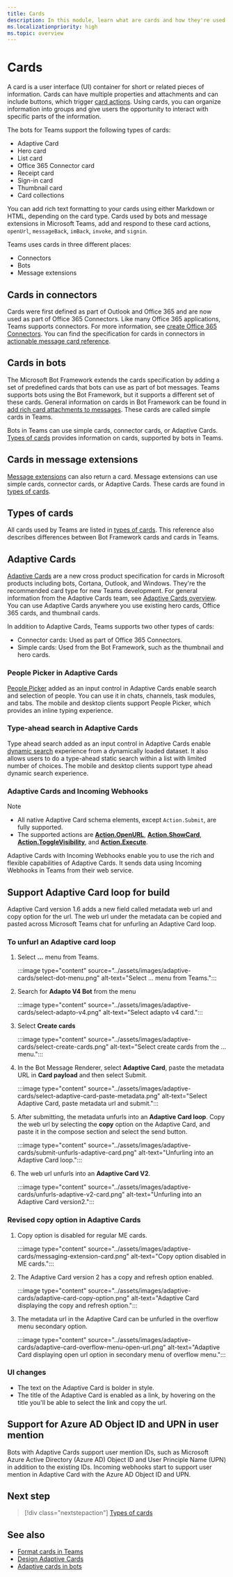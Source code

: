 ```yaml
---
title: Cards
description: In this module, learn what are cards and how they're used in bots, connectors, and message extensions
ms.localizationpriority: high
ms.topic: overview
---
```


# Cards

A card is a user interface (UI) container for short or related pieces of information. Cards can have multiple properties and attachments and can include buttons, which trigger [card actions](~/task-modules-and-cards/cards/cards-actions.md). Using cards, you can organize information into groups and give users the opportunity to interact with specific parts of the information.

The bots for Teams support the following types of cards:

* Adaptive Card
* Hero card
* List card
* Office 365 Connector card
* Receipt card
* Sign-in card
* Thumbnail card
* Card collections

You can add rich text formatting to your cards using either Markdown or HTML, depending on the card type. Cards used by bots and message extensions in Microsoft Teams, add and respond to these card actions, `openUrl`, `messageBack`, `imBack`, `invoke`, and `signin`.

Teams uses cards in three different places:

* Connectors
* Bots
* Message extensions

## Cards in connectors

Cards were first defined as part of Outlook and Office 365 and are now used as part of Office 365 Connectors. Like many Office 365 applications, Teams supports connectors. For more information, see [create Office 365 Connectors](../webhooks-and-connectors/how-to/connectors-creating.md). You can find the specification for cards in connectors in [actionable message card reference](/outlook/actionable-messages/card-reference).

## Cards in bots

The Microsoft Bot Framework extends the cards specification by adding a set of predefined cards that bots can use as part of bot messages. Teams supports bots using the Bot Framework, but it supports a different set of these cards. General information on cards in Bot Framework can be found in [add rich card attachments to messages](/bot-framework/nodejs/bot-builder-nodejs-send-rich-cards). These cards are called simple cards in Teams.

Bots in Teams can use simple cards, connector cards, or Adaptive Cards. [Types of cards](~/task-modules-and-cards/cards/cards-reference.md) provides information on cards, supported by bots in Teams.

## Cards in message extensions

[Message extensions](~/messaging-extensions/what-are-messaging-extensions.md) can also return a card. Message extensions can use simple cards, connector cards, or Adaptive Cards. These cards are found in [types of cards](~/task-modules-and-cards/cards/cards-reference.md).

## Types of cards

All cards used by Teams are listed in [types of cards](~/task-modules-and-cards/cards/cards-reference.md). This reference also describes differences between Bot Framework cards and cards in Teams.

## Adaptive Cards

[Adaptive Cards](~/task-modules-and-cards/cards/cards-reference.md#adaptive-card) are a new cross product specification for cards in Microsoft products including bots, Cortana, Outlook, and Windows. They're the recommended card type for new Teams development. For general information from the Adaptive Cards team, see [Adaptive Cards overview](/adaptive-cards). You can use Adaptive Cards anywhere you use existing hero cards, Office 365 cards, and thumbnail cards.

In addition to Adaptive Cards, Teams supports two other types of cards:

* Connector cards: Used as part of Office 365 Connectors.
* Simple cards: Used from the Bot Framework, such as the thumbnail and hero cards.

### People Picker in Adaptive Cards

[People Picker](cards/people-picker.md#people-picker-in-adaptive-cards) added as an input control in Adaptive Cards enable search and selection of people. You can use it in chats, channels, task modules, and tabs. The mobile and desktop clients support People Picker, which provides an inline typing experience.

### Type-ahead search in Adaptive Cards  

Type ahead search added as an input control in Adaptive Cards enable [dynamic search](~/task-modules-and-cards/cards/dynamic-search.md) experience from a dynamically loaded dataset. It also allows users to do a type-ahead static search within a list with limited number of choices. The mobile and desktop clients support type ahead dynamic search experience.

### Adaptive Cards and Incoming Webhooks

> [!NOTE]
>
> * All native Adaptive Card schema elements, except `Action.Submit`, are fully supported.
> * The supported actions are [**Action.OpenURL**](https://adaptivecards.io/explorer/Action.OpenUrl.html), [**Action.ShowCard**](https://adaptivecards.io/explorer/Action.ShowCard.html), [**Action.ToggleVisibility**](https://adaptivecards.io/explorer/Action.ToggleVisibility.html), and [**Action.Execute**](/adaptive-cards/authoring-cards/universal-action-model#actionexecute).

Adaptive Cards with Incoming Webhooks enable you to use the rich and flexible capabilities of Adaptive Cards. It sends data using Incoming Webhooks in Teams from their web service.

## Support Adaptive Card loop for build

Adaptive Card version 1.6 adds a new field called metadata web url and copy option for the url. The web url under the metadata can be copied and pasted across Microsoft Teams chat for unfurling an Adaptive Card loop.

### To unfurl an Adaptive card loop

1. Select **...** menu from Teams.

   :::image type="content" source="../assets/images/adaptive-cards/select-dot-menu.png" alt-text="Select ... menu from Teams.":::

1. Search for **Adapto V4 Bot** from the menu

   :::image type="content" source="../assets/images/adaptive-cards/select-adapto-v4.png" alt-text="Select adapto v4 card.":::

1. Select **Create cards**

   :::image type="content" source="../assets/images/adaptive-cards/select-create-cards.png" alt-text="Select create cards from the ... menu.":::

1. In the Bot Message Renderer, select **Adaptive Card**, paste the metadata URL in **Card payload** and then select Submit.

   :::image type="content" source="../assets/images/adaptive-cards/select-adaptive-card-paste-metadata.png" alt-text="Select Adaptive Card, paste metadata url and submit.":::

1. After submitting, the metadata unfurls into an **Adaptive Card loop**. Copy the web url by selecting the **copy** option on the Adaptive Card, and paste it in the compose section and select the send button.

   :::image type="content" source="../assets/images/adaptive-cards/submit-unfurls-adaptive-card.png" alt-text="Unfurling into an Adaptive Card loop.":::

1. The web url unfurls into an **Adaptive Card V2**.

   :::image type="content" source="../assets/images/adaptive-cards/unfurls-adaptive-v2-card.png" alt-text="Unfurling into an Adaptive Card version2.":::

### Revised copy option in Adaptive Cards

1. Copy option is disabled for regular ME cards.

    :::image type="content" source="../assets/images/adaptive-cards/messaging-extension-card.png" alt-text="Copy option disabled in ME cards.":::

1. The Adaptive Card version 2 has a copy and refresh option enabled.

    :::image type="content" source="../assets/images/adaptive-cards/adaptive-card-copy-option.png" alt-text="Adaptive Card displaying the copy and refresh option.":::

1. The metadata url in the Adaptive Card can be unfurled in the overflow menu secondary option.

    :::image type="content" source="../assets/images/adaptive-cards/adaptive-card-overflow-menu-open-url.png" alt-text="Adaptive Card displaying open url option in secondary menu of overflow menu.":::

### UI changes

* The text on the Adaptive Card is bolder in style.
* The title of the Adaptive Card is enabled as a link, by hovering on the title you'll be able to select the link and copy the url.

## Support for Azure AD Object ID and UPN in user mention

Bots with Adaptive Cards support user mention IDs, such as Microsoft Azure Active Directory (Azure AD) Object ID and User Principle Name (UPN) in addition to the existing IDs. Incoming webhooks start to support user mention in Adaptive Card with the Azure AD Object ID and UPN.

## Next step

> [!div class="nextstepaction"]
> [Types of cards](~/task-modules-and-cards/cards/cards-reference.md)

## See also

* [Format cards in Teams](~/task-modules-and-cards/cards/cards-format.md)
* [Design Adaptive Cards](~/task-modules-and-cards/cards/design-effective-cards.md)
* [Adaptive cards in bots](../bots/how-to/conversations/conversation-messages.md#adaptive-cards)

